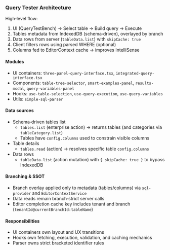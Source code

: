 ### Query Tester Architecture

High‑level flow:
1) UI (QueryTestBench) → Select table → Build query → Execute
2) Tables metadata from IndexedDB (schema‑driven), overlayed by branch
3) Data rows from server (`tableData.list`) with `skipCache: true`
4) Client filters rows using parsed WHERE (optional)
5) Columns fed to EditorContext cache → improves IntelliSense

#### Modules
- UI containers: `three-panel-query-interface.tsx`, `integrated-query-interface.tsx`
- Components: `table-tree-selector`, `smart-examples-panel`, `results-modal`, `query-variables-panel`
- Hooks: `use-table-selection`, `use-query-execution`, `use-query-variables`
- Utils: `simple-sql-parser`

#### Data sources
- Schema‑driven tables list
  - `tables.list` (enterprise action) → returns tables (and categories via `tableCategory.list`)
  - Tables have `config.columns` used to constrain visible columns
- Table details
  - `tables.read` (action) → resolves specific table `config.columns`
- Data rows
  - `tableData.list` (action mutation) with `{ skipCache: true }` to bypass IndexedDB

#### Branching & SSOT
- Branch overlay applied only to metadata (tables/columns) via `sql-provider` and `EditorContextService`
- Data reads remain branch‑strict server calls
- Editor completion cache key includes tenant and branch (`tenantId@currentBranchId:tableName`)

#### Responsibilities
- UI containers own layout and UX transitions
- Hooks own fetching, execution, validation, and caching mechanics
- Parser owns strict bracketed identifier rules


